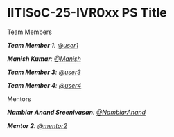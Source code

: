 # IITISoC-25-IVR0xx PS Title

Team Members

_**Team Member 1**:  [@user1](https://github.com/user1)_

_**Manish Kumar**:  [@Manish](https://github.com/Manish-Kumar-repositories)_

_**Team Member 3**:  [@user3](https://github.com/user3)_

_**Team Member 4**:  [@user4](https://github.com/user4)_

Mentors

_**Nambiar Anand Sreenivasan**:  [@NambiarAnand](https://github.com/NambiarAnand)_

_**Mentor 2**:  [@mentor2](https://github.com/mentor2)_
